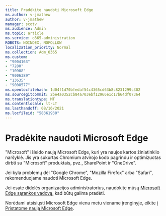 ```yaml
---
title: Pradėkite naudoti Microsoft Edge
ms.author: v-jmathew
author: v-jmathew
manager: scotv
ms.audience: Admin
ms.topic: article
ms.service: o365-administration
ROBOTS: NOINDEX, NOFOLLOW
localization_priority: Normal
ms.collection: Adm_O365
ms.custom:
- "9004163"
- "7280"
- "10908"
- "9006389"
- "13635"
- "9008577"
ms.openlocfilehash: 1d04f1d70bfedaf54c4365cd63b8c8231299c302
ms.sourcegitcommit: 2be4a0352cb84a703ebf12966e1c17b64df07364
ms.translationtype: MT
ms.contentlocale: lt-LT
ms.lasthandoff: 08/16/2021
ms.locfileid: "58361930"
---
```

# <a name="start-using-microsoft-edge"></a>Pradėkite naudoti Microsoft Edge

"Microsoft" išleido naują Microsoft Edge, kuri yra naujos kartos žiniatinklio naršyklė. Jis yra sukurtas Chromium atvirojo kodo pagrindu ir optimizuotas dirbti su "Microsoft" produktais, pvz., SharePoint ir "OneDrive".

Jei kyla problemų dėl "Google Chrome", "Mozilla Firefox" arba "Safari", rekomenduojame naudoti Microsoft Edge.

Jei esate didelės organizacijos administratorius, naudokite mūsų [Microsoft Edge sąrankos vadovą,](https://go.microsoft.com/fwlink/?linkid=2142423) kad būtų galima pradėti.

Norėdami atsisiųsti Microsoft Edge vienu metu viename įrenginyje, eikite [į Pristatome naują Microsoft Edge](https://go.microsoft.com/fwlink/?linkid=2141049).

